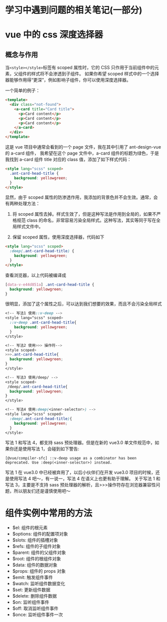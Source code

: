 # 学习中遇到问题的相关笔记(一部分)

# vue 中的 css 深度选择器

## 概念与作用

当`<style></style>`标签有 scoped 属性时，它的 CSS 只作用于当前组件中的元素，父组件的样式将不会渗透到子组件。 如果你希望 scoped 样式中的一个选择器能够作用得“更深”，例如影响子组件，你可以使用深度选择器。

一个简单的例子：

```html
<template>
  <div class="not-found">
    <a-card title="Card title">
      <p>Card content</p>
      <p>Card content</p>
      <p>Card content</p>
    </a-card>
  </div>
</template>
```

这是 vue 项目中通常会看到的一个 page 文件，我在其中引用了 ant-design-vue 的 a-card 组件， 我希望在这个 page 文件中，a-card 组件的标题为绿色，于是我找到 a-card 组件 title 对应的 class 值，添加了如下样式代码：

```html
<style lang="scss" scoped>
  .ant-card-head-title {
    background: yellowgreen;
  }
</style>
```

显然，由于 scoped 属性的防渗透作用，我添加的背景色并不会生效。通常，会有两种处理方法：

1. 将 scoped 属性去掉。样式生效了，但是这种写法是作用到全局的，如果不严格规范 class 的命名，非常容易污染全局样式。这种写法，其实等同于写在全局样式文件中。

2. 保留 scoped 属性，使用深度选择器，代码如下

```html
<style lang="scss" scoped>
  :deep(.ant-card-head-title) {
    background: yellowgreen;
  }
</style>
```

查看浏览器，以上代码被编译成

```css
[data-v-e44d851a] .ant-card-head-title {
  background: yellowgreen;
}
```

很明显，添加了这个属性之后，可以达到我们想要的效果，而且不会污染全局样式

```css
<!-- 写法1 使用::v-deep -->
<style lang="scss" scoped>
  ::v-deep .ant-card-head-title{
    background: yellowgreen;
  }
</style>

<!-- 写法2 使用>>> 操作符-->
<style scoped>
>>>.ant-card-head-title{
  background: yellowgreen;
}
</style>

<!-- 写法3 使用/deep/ -->
<style scoped>
 /deep/.ant-card-head-title{
  background: yellowgreen;
}
</style>

<!-- 写法4 使用:deep(<inner-selector>) -->
<style lang="scss" scoped>
  :deep(.ant-card-head-title){
    background: yellowgreen;
  }
</style>
```

写法 1 和写法 4，都支持 sass 预处理器。但是在新的 vue3.0 单文件规范中，如果你还是使用写法 1，会碰到如下警告:

```
[@vue/compiler-sfc] ::v-deep usage as a combinator has been deprecated. Use :deep(<inner-selector>) instead.
```

写法 1 在 vue3.0 中已经被弃用了，以后小伙伴们在开发 vue3.0 项目的时候，还是使用写法 4 吧～，有一说一，写法 4 在语义上也更有助于理解。
关于写法 1 和写法 3，主要是不支持 sass 预处理器的解析，且>>>操作符存在浏览器兼容性问题，所以朋友们还是谨慎使用吧～


# 组件实例中常用的方法
  - $el: 组件的根元素
  - $options: 组件的配置项对象
  - $slots: 组件的插槽对象
  - $refs: 组件的子组件对象
  - $parent: 组件的父组件对象
  - $root: 组件的根组件对象
  - $data: 组件的数据对象
  - $props: 组件的 props 对象
  - $emit: 触发组件事件
  - $watch: 监听组件数据变化
  - $set: 更新组件数据
  - $delete: 删除组件数据
  - $on: 监听组件事件
  - $off: 取消监听组件事件
  - $once: 监听组件事件一次
